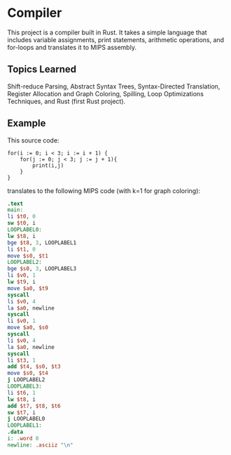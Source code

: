 # Compiler
This project is a compiler built in Rust. It takes a simple language that includes variable assignments, print statements, arithmetic operations, and for-loops and translates it to MIPS assembly. 

## Topics Learned
Shift-reduce Parsing, Abstract Syntax Trees, Syntax-Directed Translation, Register Allocation and Graph Coloring, Spilling, Loop Optimizations Techniques, and Rust (first Rust project).

## Example 

This source code:
```src
for(i := 0; i < 3; i := i + 1) {
    for(j := 0; j < 3; j := j + 1){
        print(i,j)
    }
}
```
translates to the following MIPS code (with k=1 for graph coloring):
```mips
.text
main:
li $t0, 0
sw $t0, i
LOOPLABEL0:
lw $t8, i
bge $t8, 3, LOOPLABEL1
li $t1, 0
move $s0, $t1
LOOPLABEL2:
bge $s0, 3, LOOPLABEL3
li $v0, 1
lw $t9, i
move $a0, $t9
syscall
li $v0, 4
la $a0, newline
syscall
li $v0, 1
move $a0, $s0
syscall
li $v0, 4
la $a0, newline
syscall
li $t3, 1
add $t4, $s0, $t3
move $s0, $t4
j LOOPLABEL2
LOOPLABEL3:
li $t6, 1
lw $t8, i
add $t7, $t8, $t6
sw $t7, i
j LOOPLABEL0
LOOPLABEL1:
.data
i: .word 0
newline: .asciiz "\n"
```
